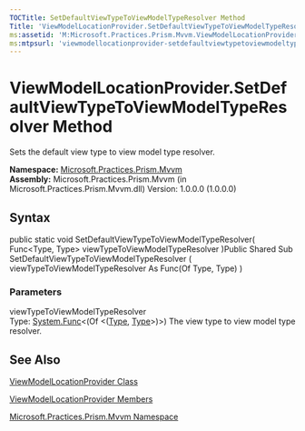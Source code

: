 ```yaml
---
TOCTitle: SetDefaultViewTypeToViewModelTypeResolver Method
Title: 'ViewModelLocationProvider.SetDefaultViewTypeToViewModelTypeResolver Method (Microsoft.Practices.Prism.Mvvm)'
ms:assetid: 'M:Microsoft.Practices.Prism.Mvvm.ViewModelLocationProvider.SetDefaultViewTypeToViewModelTypeResolver(System.Func{System.Type,System.Type})'
ms:mtpsurl: 'viewmodellocationprovider-setdefaultviewtypetoviewmodeltyperesolver-method-mspp-mvvm.md'
---
```


# ViewModelLocationProvider.SetDefaultViewTypeToViewModelTypeResolver Method

Sets the default view type to view model type resolver.

**Namespace:** [Microsoft.Practices.Prism.Mvvm](https://msdn.microsoft.com/library/microsoft.practices.prism.mvvm)
**Assembly:** Microsoft.Practices.Prism.Mvvm (in Microsoft.Practices.Prism.Mvvm.dll) Version: 1.0.0.0 (1.0.0.0)

## Syntax
public static void SetDefaultViewTypeToViewModelTypeResolver( Func&lt;Type, Type&gt; viewTypeToViewModelTypeResolver )Public Shared Sub SetDefaultViewTypeToViewModelTypeResolver ( viewTypeToViewModelTypeResolver As Func(Of Type, Type) )

### Parameters

viewTypeToViewModelTypeResolver  
Type: [System.Func](http://msdn.microsoft.com/en-us/library/bb549151)&lt;(Of &lt;([Type](http://msdn.microsoft.com/en-us/library/42892f65), [Type](http://msdn.microsoft.com/en-us/library/42892f65)&gt;)&gt;)
The view type to view model type resolver.

## See Also
[ViewModelLocationProvider Class](https://msdn.microsoft.com/library/microsoft.practices.prism.mvvm.viewmodellocationprovider)

[ViewModelLocationProvider Members](https://msdn.microsoft.com/allmembers.t:microsoft.practices.prism.mvvm.viewmodellocationprovider)

[Microsoft.Practices.Prism.Mvvm Namespace](https://msdn.microsoft.com/library/microsoft.practices.prism.mvvm)

